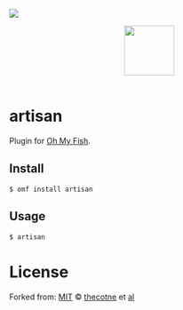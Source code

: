 ![][license-badge]

<div align="center">
  <a href="http://github.com/oh-my-fish/oh-my-fish">
  <img width=90px  src="https://cloud.githubusercontent.com/assets/8317250/8510172/f006f0a4-230f-11e5-98b6-5c2e3c87088f.png">
  </a>
</div>
<br>

# artisan

Plugin for [Oh My Fish][omf-link].

## Install

```fish
$ omf install artisan
```


## Usage

```fish
$ artisan
```

# License

Forked from: [MIT][mit] © [thecotne][author] et [al][contributors]


[mit]:            http://opensource.org/licenses/MIT
[author]:         http://github.com/thecotne
[contributors]:   https://github.com/thecotne/omf-artisan/graphs/contributors
[omf-link]:       https://www.github.com/oh-my-fish/oh-my-fish

[license-badge]:  https://img.shields.io/badge/license-MIT-007EC7.svg?style=flat-square
